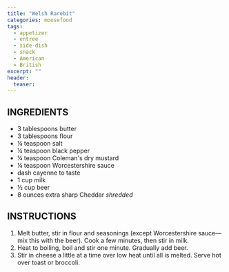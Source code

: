 ```yaml
---
title: "Welsh Rarebit"
categories: moosefood
tags: 
  - appetizer
  - entree
  - side-dish
  - snack
  - American
  - British
excerpt: ""
header:
  teaser: 
---
```


## INGREDIENTS
* 3 tablespoons butter
* 3 tablespoons flour
* ¼ teaspoon salt
* ¼ teaspoon black pepper
* ¼ teaspoon Coleman's dry mustard
* ¼ teaspoon Worcestershire sauce
* dash cayenne to taste
* 1 cup milk
* ½ cup beer
* 8 ounces extra sharp Cheddar *shredded*

## INSTRUCTIONS
1. Melt butter, stir in flour and seasonings (except Worcestershire sauce—mix this with the beer). Cook a few minutes, then stir in milk. 
2. Heat to boiling, boil and stir one minute. Gradually add beer. 
3. Stir in cheese a little at a time over low heat until all is melted. Serve hot over toast or broccoli.
